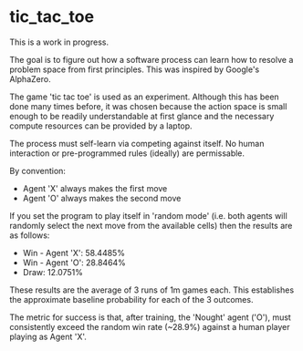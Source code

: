 # tic_tac_toe
This is a work in progress.

The goal is to figure out how a software process can learn how to resolve a problem space from first principles.  This was inspired by Google's AlphaZero.

The game 'tic tac toe' is used as an experiment.  Although this has been done many times before, it was chosen because the action space is small enough to be readily understandable at first glance and the necessary compute resources can be provided by a laptop.

The process must self-learn via competing against itself.  No human interaction or pre-programmed rules (ideally) are permissable.

By convention:
- Agent 'X' always makes the first move
- Agent 'O' always makes the second move

If you set the program to play itself in 'random mode' (i.e. both agents will randomly select the next move from the available cells) then the results are as follows:
- Win - Agent 'X':  58.4485%
- Win - Agent 'O':  28.8464%
- Draw:             12.0751%
  
These results are the average of 3 runs of 1m games each.  This establishes the approximate baseline probability for each of the 3 outcomes.

The metric for success is that, after training, the 'Nought' agent ('O'), must consistently exceed the random win rate (~28.9%) against a human player playing as Agent 'X'.
